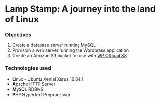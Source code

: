 # Lamp Stamp: A journey into the land of Linux


### Objectives

1. Create a database server running MySQL
1. Provision a web server running the Wordpress application
1. Create an Amazon S3 bucket for use with [WP Offload S3](https://wordpress.org/plugins/amazon-s3-and-cloudfront/)

### Technologies used

* **L**inux - Ubuntu Xenial Xerus 16.04.1
* **A**pache HTTP Server
* **M**ySQL RDBMS
* **P**HP Hypertext Preprocessor
